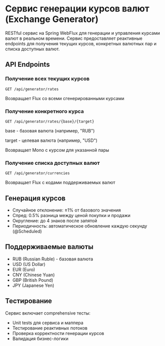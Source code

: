 # Сервис генерации курсов валют (Exchange Generator)

RESTful сервис на Spring WebFlux для генерации и управления курсами валют в реальном времени. Сервис предоставляет реактивные endpoints для получения текущих курсов, конкретных валютных пар и списка доступных валют.

## API Endpoints

### Получение всех текущих курсов

`GET /api/generator/rates`

Возвращает Flux<ExchangeRateDto> со всеми сгенерированными курсами

### Получение конкретного курса

`GET /api/generator/rates/{base}/{target}`

base - базовая валюта (например, "RUB")

target - целевая валюта (например, "USD")

Возвращает Mono<ExchangeRateDto> с курсом для указанной пары

### Получение списка доступных валют

`GET /api/generator/currencies`

Возвращает Flux<String> с кодами поддерживаемых валют

## Генерация курсов

- Случайное отклонение: ±1% от базового значения
- Спред: 0.5% разница между ценой покупки и продажи
- Округление: до 4 знаков после запятой
- Периодичность: автоматическое обновление каждую секунду (@Scheduled)

## Поддерживаемые валюты

- RUB (Russian Ruble) - базовая валюта
- USD (US Dollar)
- EUR (Euro)
- CNY (Chinese Yuan)
- GBP (British Pound)
- JPY (Japanese Yen)

## Тестирование

Сервис включает comprehensive тесты:

- Unit tests для сервиса и маппера
- Тестирование реактивных потоков
- Проверка корректности генерации курсов
- Валидация бизнес-логики